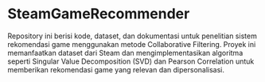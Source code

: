 # SteamGameRecommender
Repository ini berisi kode, dataset, dan dokumentasi untuk penelitian sistem rekomendasi game menggunakan metode Collaborative Filtering. Proyek ini memanfaatkan dataset dari Steam dan mengimplementasikan algoritma seperti Singular Value Decomposition (SVD) dan Pearson Correlation untuk memberikan rekomendasi game yang relevan dan dipersonalisasi.
